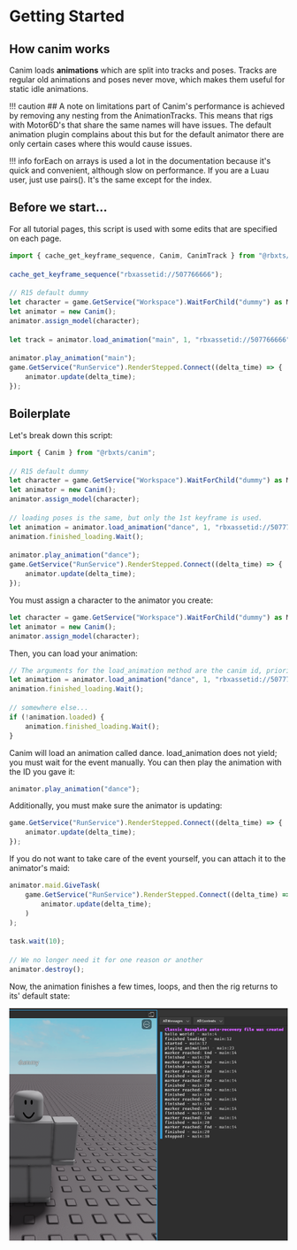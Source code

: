 # Getting Started

## How canim works

Canim loads **animations** which are split into tracks and poses. Tracks are regular old animations and poses never move, which makes them useful for static idle animations. <br/>

!!! caution
    ## A note on limitations
    part of Canim's performance is achieved by removing any nesting from the AnimationTracks. This means that rigs with Motor6D's that share the same names will have issues. The default animation plugin
    complains about this but for the default animator there are only certain cases where this would cause issues.

!!! info
    forEach on arrays is used a lot in the documentation because it's quick and convenient, although slow on performance. If you are a Luau user, just use pairs(). It's the same except for the index.


## Before we start...

For all tutorial pages, this script is used with some edits that are specified on each page.
```ts
import { cache_get_keyframe_sequence, Canim, CanimTrack } from "@rbxts/canim";

cache_get_keyframe_sequence("rbxassetid://507766666");

// R15 default dummy
let character = game.GetService("Workspace").WaitForChild("dummy") as Model;
let animator = new Canim();
animator.assign_model(character);

let track = animator.load_animation("main", 1, "rbxassetid://507766666");

animator.play_animation("main");
game.GetService("RunService").RenderStepped.Connect((delta_time) => {
	animator.update(delta_time);
});
```

## Boilerplate

Let's break down this script:
```ts
import { Canim } from "@rbxts/canim";

// R15 default dummy
let character = game.GetService("Workspace").WaitForChild("dummy") as Model;
let animator = new Canim();
animator.assign_model(character);

// loading poses is the same, but only the 1st keyframe is used.
let animation = animator.load_animation("dance", 1, "rbxassetid://507771019");
animation.finished_loading.Wait();

animator.play_animation("dance");
game.GetService("RunService").RenderStepped.Connect((delta_time) => {
	animator.update(delta_time);
});
```

You must assign a character to the animator you create:
```ts
let character = game.GetService("Workspace").WaitForChild("dummy") as Model;
let animator = new Canim();
animator.assign_model(character);
```

Then, you can load your animation:
```ts
// The arguments for the load_animation method are the canim id, priority, and assetid of the animation.
let animation = animator.load_animation("dance", 1, "rbxassetid://507771019");
animation.finished_loading.Wait();

// somewhere else...
if (!animation.loaded) {
    animation.finished_loading.Wait();
}
```

Canim will load an animation called dance. load_animation does not yield; you must wait for the event manually. You can then play the animation with the ID you gave it:
```ts
animator.play_animation("dance");
```

Additionally, you must make sure the animator is updating:
```ts
game.GetService("RunService").RenderStepped.Connect((delta_time) => {
	animator.update(delta_time);
});
```

If you do not want to take care of the event yourself, you can attach it to the animator's maid:
```ts
animator.maid.GiveTask(
	game.GetService("RunService").RenderStepped.Connect((delta_time) => 
		animator.update(delta_time);
	)
);

task.wait(10);

// We no longer need it for one reason or another
animator.destroy();
```

Now, the animation finishes a few times, loops, and then the rig returns to its' default state:

![Studio output](img/getting-started-dummy.png)